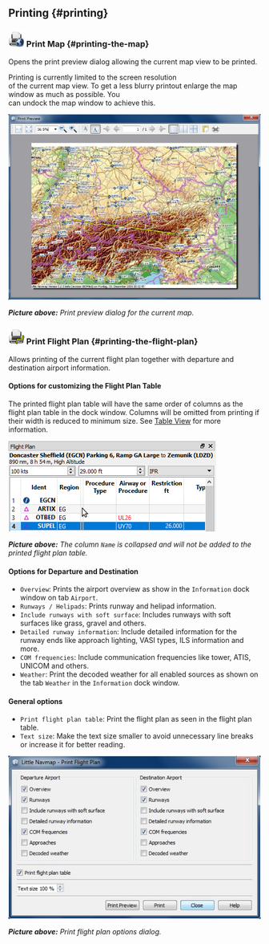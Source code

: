 ## Printing {#printing}

### ![Print Map](../images/icons/printmap.png "Print Map") Print Map {#printing-the-map}

Opens the print preview dialog allowing the current map view to be printed.

Printing is currently limited to the screen resolution  
of the current map view. To get a less blurry printout enlarge the map window as much as possible. You  
can undock the map window to achieve this.

![Print Map Preview Dialog](../images/printmap.jpg "Print Map Preview Dialog")

_**Picture above:** Print preview dialog for the current map._

### ![Print Flight Pan](../images/icons/printflightplan.png "Print Flight Plan") Print Flight Plan {#printing-the-flight-plan}

Allows printing of the current flight plan together with departure and destination airport information.  

#### Options for customizing the Flight Plan Table

The printed flight plan table will have the same order of columns as the flight plan table in the dock window. Columns will be omitted from printing if their width is reduced to minimum size. See [Table View](SEARCH.md#table-view) for more information.

![Collapsed Column in Flight Plan Table](../images/collapsedcolumn.png)

_**Picture above:** The column _`Name`_ is collapsed and will not be added to the printed flight plan table._

#### Options for Departure and Destination

* `Overview`: Prints the airport overview as show in the `Information` dock window on tab `Airport`.
* `Runways / Helipads`: Prints runway and helipad information.
* `Include runways with soft surface`: Includes runways with soft surfaces like grass,
  gravel and others.
* `Detailed runway information`: Include detailed information for the runway ends like approach
  lighting, VASI types, ILS information and more.
* `COM frequencies`: Include communication frequencies like tower, ATIS, UNICOM and others.
* `Weather`: Print the decoded weather for all enabled sources as shown on the tab `Weather` in the `Information` dock window.

#### General options

* `Print flight plan table`: Print the flight plan as seen in the flight plan table.
* `Text size`: Make the text size smaller to avoid unnecessary line breaks or increase it for better reading.

![Print Flight Plan Dialog](../images/printfp.jpg "Print Flight Plan Dialog")

_**Picture above:** Print flight plan options dialog._

